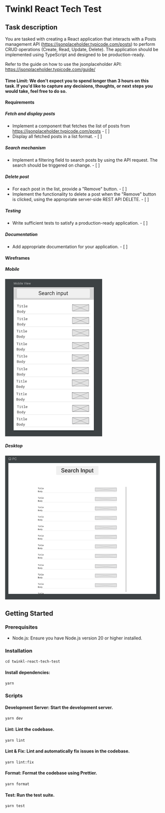 # Twinkl React Tech Test


## Task description
You are tasked with creating a React application that interacts with a Posts management API (https://jsonplaceholder.typicode.com/posts) to perform CRUD operations (Create, Read, Update, Delete). The application should be implemented using TypeScript and designed to be production-ready.

Refer to the guide on how to use the jsonplaceholder API:
https://jsonplaceholder.typicode.com/guide/

#### Time Limit: We don't expect you to spend longer than 3 hours on this task. If you'd like to capture any decisions, thoughts, or next steps you would take, feel free to do so.

#### Requirements
##### Fetch and display posts
- Implement a component that fetches the list of posts from https://jsonplaceholder.typicode.com/posts - [ ]
- Display all fetched posts in a list format. - [ ]

##### Search mechanism
- Implement a filtering field to search posts by  using the API request. The search should be triggered on change. - [ ]

##### Delete post
- For each post in the list, provide a "Remove" button. - [ ]
- Implement the functionality to delete a post when the "Remove" button is clicked, using the appropriate server-side REST API DELETE. - [ ]

##### Testing
- Write sufficient tests to satisfy a production-ready application. - [ ]

##### Documentation
- Add appropriate documentation for your application. - [ ]

#### Wireframes

##### Mobile
![mobile_view](src/assets/mobile_view.png?raw=true)
##### Desktop
![pc_view](src/assets/pc_view.png?raw=true)

## Getting Started
### Prerequisites
- Node.js: Ensure you have Node.js version 20 or higher installed.

### Installation

```
cd twinkl-react-tech-test
```

#### Install dependencies:
``` 
yarn
```

### Scripts
#### Development Server: Start the development server.
```
yarn dev
```

#### Lint: Lint the codebase.
```
yarn lint
```

#### Lint & Fix: Lint and automatically fix issues in the codebase.
```
yarn lint:fix
```

#### Format: Format the codebase using Prettier.
```
yarn format
```

#### Test: Run the test suite.
```
yarn test
```